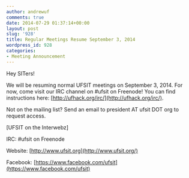 ```yaml
---
author: andrewuf
comments: true
date: 2014-07-29 01:37:14+00:00
layout: post
slug: '928'
title: Regular Meetings Resume September 3, 2014
wordpress_id: 928
categories:
- Meeting Announcement
---
```


Hey SITers!





We will be resuming normal UFSIT meetings on September 3, 2014. For now, come visit our IRC channel on #ufsit on Freenode! You can find instructions here: [http://ufhack.org/irc/](http://ufhack.org/irc/).







Not on the mailing list? Send an email to president AT ufsit DOT org to request access.


[UFSIT on the Interwebz]




IRC: #ufsit on Freenode




Website: [http://www.ufsit.org](http://www.ufsit.org/)




Facebook: [https://www.facebook.com/ufsit](https://www.facebook.com/ufsit)
